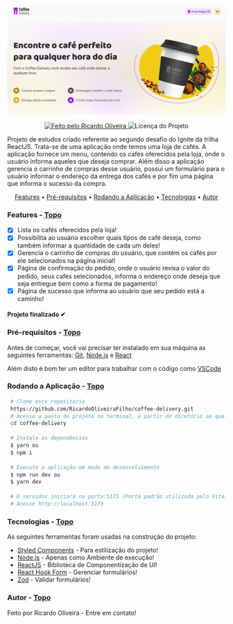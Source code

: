 <a id="topo"></a>

<img alt="coffee-delivery" src="./github/banner-coffee-delivery.png">

<p align="center">
  <a href="https://github.com/RicardoOliveiraFilho">
    <img alt="Feito pelo Ricardo Oliveira" src="https://img.shields.io/badge/FEITO%20POR-RICARDO%20OLIVEIRA-blueviolet">
  </a>
  <img alt="Licença do Projeto" src="https://img.shields.io/badge/LICENSE-MIT-blueviolet"/>
<p>

<p>
  Projeto de estudos criado referente ao segundo desafio do Ignite da trilha ReactJS. Trata-se de uma aplicação onde
  temos uma loja de cafés. A aplicação fornece um menu, contendo os cafés oferecidos pela loja, onde o usuário informa aqueles que deseja comprar.
  Além disso a aplicação gerencia o carrinho de compras desse usuário, possui um formulário para o usuário informar o endereço da entrega dos cafés e por fim uma página que informa o sucesso da compra.
</p>

<p align="center">
  <a href="#features">Features</a> •
  <a href="#pre-requisitos">Pré-requisitos</a> •
  <a href="#rodando">Rodando a Aplicação</a> •
  <a href="#tecnologias">Tecnologias</a> •
  <a href="#autor">Autor</a>
</p>

### Features<a id="features"></a> - <a href="#topo">Topo</a>
- [x] Lista os cafés oferecidos pela loja!
- [x] Possibilita ao usuário escolher quais tipos de café deseja, como também informar a quantidade de cada um deles!
- [x] Gerencia o carrinho de compras do usuário, que contém os cafés por ele selecionados na página inicial!
- [x] Página de confirmação do pedido, onde o usuário revisa o valor do pedido, seus cafés selecionados, informa o endereço onde deseja que seja entregue bem como a forma de pagamento!
- [x] Página de sucesso que informa ao usuário que seu pedido está a caminho!

<h4  align="left">
Projeto finalizado ✔
</h4>

###  Pré-requisitos<a id="pre-requisitos"></a> - <a href="#topo">Topo</a>

Antes de começar, você vai precisar ter instalado em sua máquina as seguintes ferramentas:
 [Git](https://git-scm.com/),
 [Node.js](https://nodejs.org/pt-br/) 
 e [React](https://reactjs.org/)
 
Além disto é bom ter um editor para trabalhar com o código como [VSCode](https://code.visualstudio.com/) 
 
### Rodando a Aplicação<a id="rodando"></a> - <a href="#topo">Topo</a>
   
````bash 
 # Clone este repositório
 https://github.com/RicardoOliveiraFilho/coffee-delivery.git
 # Acesse a pasta do projeto no terminal, a partir do diretório ao qual o comando de clonagem foi executado
 cd coffee-delivery
 
 # Instale as dependências
 $ yarn ou
 $ npm i 
 
 # Execute a aplicação em modo de desenvolvimento
 $ npm run dev ou
 $ yarn dev
 
 # O servidor iniciará na porta:5173 (Porta padrão utilizada pelo Vite)
 # Acesse http://localhost:5173
 ````

### Tecnologias<a id="tecnologias"></a> - <a href="#topo">Topo</a>
 As seguintes ferramentas foram usadas na construção do projeto:
 
  - [Styled Components](https://styled-components.com/) - Para estilização do projeto!
  - [Node.js](https://nodejs.org/pt-br/) - Apenas como Ambiente de execução!
  - [ReactJS](https://reactjs.org/) - Biblioteca de Componentização de UI!
  - [React Hook Form](https://react-hook-form.com/) - Gerenciar formulários!
  - [Zod](https://github.com/colinhacks/zod) - Validar formulários!

### Autor <a id="autor"> </a> - <a href="#topo">Topo</a>

<a href="https://github.com/RicardoOliveiraFilho" style="text-decoration: none;">

<span> Feito por Ricardo Oliveira - Entre em contato! </span> 
</a>
